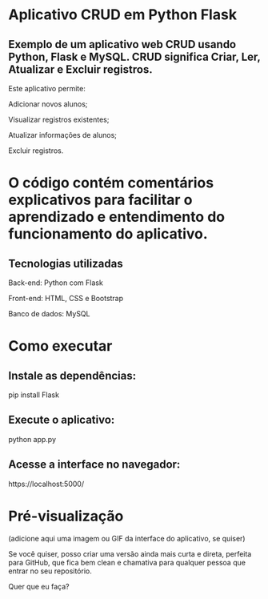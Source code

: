#  Aplicativo CRUD em Python Flask

## Exemplo de um aplicativo web CRUD usando Python, Flask e MySQL. CRUD significa Criar, Ler, Atualizar e Excluir registros.

Este aplicativo permite:

Adicionar novos alunos;

Visualizar registros existentes;

Atualizar informações de alunos;

Excluir registros.

# O código contém comentários explicativos para facilitar o aprendizado e entendimento do funcionamento do aplicativo.

## Tecnologias utilizadas

Back-end: Python com Flask

Front-end: HTML, CSS e Bootstrap

Banco de dados: MySQL

# Como executar

## Instale as dependências:

pip install Flask


## Execute o aplicativo:

python app.py


## Acesse a interface no navegador:

https://localhost:5000/

# Pré-visualização

(adicione aqui uma imagem ou GIF da interface do aplicativo, se quiser)

Se você quiser, posso criar uma versão ainda mais curta e direta, perfeita para GitHub, que fica bem clean e chamativa para qualquer pessoa que entrar no seu repositório.

Quer que eu faça?
